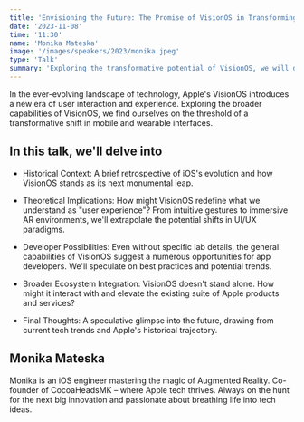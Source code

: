 ```yaml
---
title: 'Envisioning the Future: The Promise of VisionOS in Transforming User Experience'
date: '2023-11-08'
time: '11:30'
name: 'Monika Mateska'
image: '/images/speakers/2023/monika.jpeg'
type: 'Talk'
summary: 'Exploring the transformative potential of VisionOS, we will delve into its anticipated impact on UI/UX paradigms, developer opportunities, and the broader ecosystem of Apple, while envisioning the next chapter in digital experiences.'
---
```


In the ever-evolving landscape of technology, Apple's VisionOS introduces a new era of user interaction and experience. Exploring the broader capabilities of VisionOS, we find ourselves on the threshold of a transformative shift in mobile and wearable interfaces.

## In this talk, we'll delve into

* Historical Context: A brief retrospective of iOS's evolution and how VisionOS stands as its next monumental leap.

* Theoretical Implications: How might VisionOS redefine what we understand as "user experience"? From intuitive gestures to immersive AR environments, we'll extrapolate the potential shifts in UI/UX paradigms.

* Developer Possibilities: Even without specific lab details, the general capabilities of VisionOS suggest a numerous opportunities for app developers. We'll speculate on best practices and potential trends.

* Broader Ecosystem Integration: VisionOS doesn't stand alone. How might it interact with and elevate the existing suite of Apple products and services?

* Final Thoughts: A speculative glimpse into the future, drawing from current tech trends and Apple's historical trajectory.

## Monika Mateska

Monika is an iOS engineer mastering the magic of Augmented Reality. Co-founder of CocoaHeadsMK – where Apple tech thrives. Always on the hunt for the next big innovation and passionate about breathing life into tech ideas.

